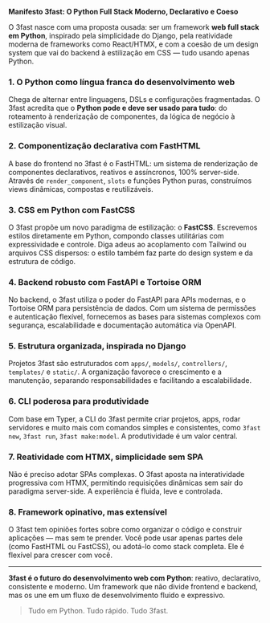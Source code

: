 **Manifesto 3fast: O Python Full Stack Moderno, Declarativo e Coeso**

O 3fast nasce com uma proposta ousada: ser um framework **web full stack em
Python**, inspirado pela simplicidade do Django, pela reatividade moderna de
frameworks como React/HTMX, e com a coesão de um design system que vai do
backend à estilização em CSS — tudo usando apenas Python.

### 1. O Python como língua franca do desenvolvimento web

Chega de alternar entre linguagens, DSLs e configurações fragmentadas. O 3fast
acredita que o **Python pode e deve ser usado para tudo**: do roteamento à
renderização de componentes, da lógica de negócio à estilização visual.

### 2. Componentização declarativa com FastHTML

A base do frontend no 3fast é o FastHTML: um sistema de renderização de
componentes declarativos, reativos e assíncronos, 100% server-side. Através de
`render_component`, `slots` e funções Python puras, construímos views
dinâmicas, compostas e reutilizáveis.

### 3. CSS em Python com FastCSS

O 3fast propõe um novo paradigma de estilização: o **FastCSS**. Escrevemos
estilos diretamente em Python, compondo classes utilitárias com expressividade
e controle. Diga adeus ao acoplamento com Tailwind ou arquivos CSS dispersos: o
estilo também faz parte do design system e da estrutura de código.

### 4. Backend robusto com FastAPI e Tortoise ORM

No backend, o 3fast utiliza o poder do FastAPI para APIs modernas, e o Tortoise
ORM para persistência de dados. Com um sistema de permissões e autenticação
flexível, fornecemos as bases para sistemas complexos com segurança,
escalabilidade e documentação automática via OpenAPI.

### 5. Estrutura organizada, inspirada no Django

Projetos 3fast são estruturados com `apps/`, `models/`, `controllers/`,
`templates/` e `static/`. A organização favorece o crescimento e a manutenção,
separando responsabilidades e facilitando a escalabilidade.

### 6. CLI poderosa para produtividade

Com base em Typer, a CLI do 3fast permite criar projetos, apps, rodar
servidores e muito mais com comandos simples e consistentes, como `3fast new`,
`3fast run`, `3fast make:model`. A produtividade é um valor central.

### 7. Reatividade com HTMX, simplicidade sem SPA

Não é preciso adotar SPAs complexas. O 3fast aposta na interatividade
progressiva com HTMX, permitindo requisições dinâmicas sem sair do paradigma
server-side. A experiência é fluida, leve e controlada.

### 8. Framework opinativo, mas extensível

O 3fast tem opiniões fortes sobre como organizar o código e construir
aplicações — mas sem te prender. Você pode usar apenas partes dele (como
FastHTML ou FastCSS), ou adotá-lo como stack completa. Ele é flexível para
crescer com você.

---

**3fast é o futuro do desenvolvimento web com Python**: reativo, declarativo,
consistente e moderno. Um framework que não divide frontend e backend, mas os
une em um fluxo de desenvolvimento fluido e expressivo.

> Tudo em Python. Tudo rápido. Tudo 3fast.

